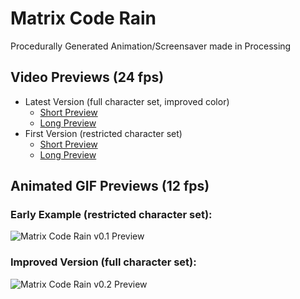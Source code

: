 # Matrix Code Rain
Procedurally Generated Animation/Screensaver made in Processing

## Video Previews (24 fps)
* Latest Version (full character set, improved color)
	* [Short Preview](https://github.com/coding418/matrix-code-rain/blob/main/matrix-code-rain-v0.2-preview.mp4?raw=true)
	* [Long Preview](https://github.com/coding418/matrix-code-rain/blob/main/matrix-code-rain-v0.2-long.mp4?raw=true)
* First Version (restricted character set)
	* [Short Preview](https://github.com/coding418/matrix-code-rain/blob/main/matrix-code-rain-v0.1-preview.mp4?raw=true)
	* [Long Preview](https://github.com/coding418/matrix-code-rain/blob/main/matrix-code-rain-v0.1-long.mp4?raw=true)


## Animated GIF Previews (12 fps)
### Early Example (restricted character set):
![Matrix Code Rain v0.1 Preview](./img/matrix-code-rain-v0.1-preview.gif)

### Improved Version (full character set):
![Matrix Code Rain v0.2 Preview](./img/matrix-code-rain-v0.2-preview.gif)